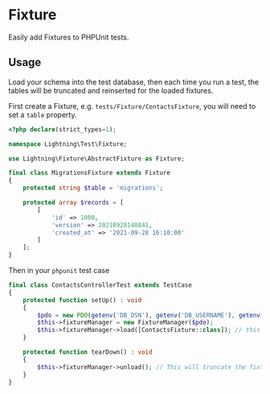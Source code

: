 # Fixture

Easily add Fixtures to PHPUnit tests. 

## Usage

Load your schema into the test database, then each time you run a test, the tables will be truncated and reinserted for the loaded fixtures.

First create a Fixture, e.g. `tests/Fixture/ContactsFixture`, you will need to set a `table` property.

```php
<?php declare(strict_types=1);

namespace Lightning\Test\Fixture;

use Lightning\Fixture\AbstractFixture as Fixture;

final class MigrationsFixture extends Fixture
{
    protected string $table = 'migrations';

    protected array $records = [
        [
            'id' => 1000,
            'version' => 20210928140841,
            'created_at' => '2021-09-28 16:10:00'
        ]
    ];
}
```

Then in your `phpunit` test case

```php
final class ContactsControllerTest extends TestCase
{
    protected function setUp() : void 
    {
        $pdo = new PDO(getenv('DB_DSN'), getenv('DB_USERNAME'), getenv('DB_PASSWORD'));
        $this->fixtureManager = new FixtureManager($pdo);
        $this->fixtureManager->load([ContactsFixture::class]); // this loads the fixtures
    }

    protected function tearDown() : void 
    {
        $this->fixtureManager->unload(); // This will truncate the fixture tables
    }
}
```